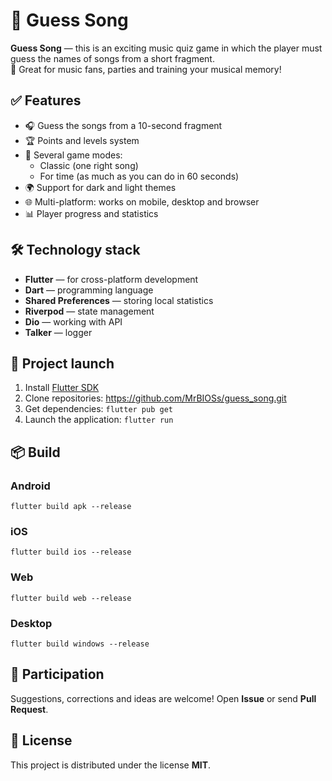 
# 🎵 Guess Song

**Guess Song** — this is an exciting music quiz game in which the player must guess the names of songs from a short fragment.   
🎯 Great for music fans, parties and training your musical memory!

## ✅ Features

- 🎧 Guess the songs from a 10-second fragment
- 🏆 Points and levels system
- 🎯 Several game modes:
    - Classic (one right song)
    - For time (as much as you can do in 60 seconds)
- 🌍 Support for dark and light themes
- 🌐 Multi-platform: works on mobile, desktop and browser
- 📊 Player progress and statistics

## 🛠 Technology stack

- **Flutter** — for cross-platform development
- **Dart** — programming language
- **Shared Preferences** — storing local statistics
- **Riverpod** — state management
- **Dio** — working with API
- **Talker** — logger

## 🚀 Project launch

1. Install [Flutter SDK](https://docs.flutter.dev/get-started/install)
2. Clone repositories: https://github.com/MrBIOSs/guess_song.git
3. Get dependencies: `flutter pub get`
4. Launch the application: `flutter run`

## 📦 Build

### Android

    flutter build apk --release

### iOS

    flutter build ios --release

### Web

    flutter build web --release

### Desktop

    flutter build windows --release

## 🤝 Participation

Suggestions, corrections and ideas are welcome!
Open **Issue** or send **Pull Request**.

## 📄 License

This project is distributed under the license **MIT**.